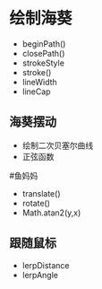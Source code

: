 # 绘制海葵
* beginPath()
* closePath()
* strokeStyle
* stroke()
* lineWidth
* lineCap

## 海葵摆动
* 绘制二次贝塞尔曲线
* 正弦函数

#鱼妈妈
* translate()
* rotate()
* Math.atan2(y,x)

## 跟随鼠标
* lerpDistance
* lerpAngle
